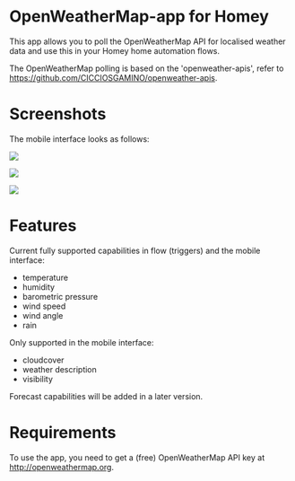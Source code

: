 # OpenWeatherMap-app for Homey

This app allows you to poll the OpenWeatherMap API for localised weather data and use this in your Homey home automation flows.

The OpenWeatherMap polling is based on the 'openweather-apis', refer to https://github.com/CICCIOSGAMINO/openweather-apis. 

# Screenshots
The mobile interface looks as follows:

![](https://drive.google.com/uc?id=1hUEi4D0QGifNUfk5uqPaIDbdZuvmlZci)

![](https://drive.google.com/uc?id=1rfCh8ZXmo3WBmkYD-RPTQgHEgePtN3rK)

![](https://drive.google.com/uc?id=1k25X5gkiGLikZThAHJvAK_pb7h_dOmA6)

# Features
Current fully supported capabilities in flow (triggers) and the mobile interface:

- temperature
- humidity
- barometric pressure
- wind speed
- wind angle
- rain

Only supported in the mobile interface:

- cloudcover
- weather description
- visibility

Forecast capabilities will be added in a later version.

# Requirements
To use the app, you need to get a (free) OpenWeatherMap API key at http://openweathermap.org.
